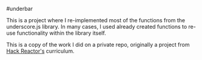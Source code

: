 #underbar

This is a project where I re-implemented most of the functions from the underscore.js
library. In many cases, I used already created functions to re-use functionality
within the library itself.

This is a copy of the work I did on a private repo, originally a project from
[Hack Reactor's](http://hackreactor.com) curriculum.
